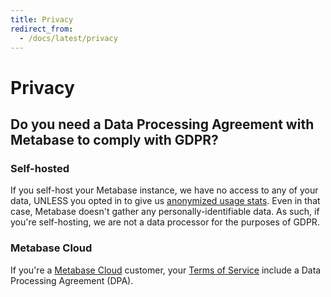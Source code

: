 ```yaml
---
title: Privacy
redirect_from:
  - /docs/latest/privacy
---
```


# Privacy

## Do you need a Data Processing Agreement with Metabase to comply with GDPR?

### Self-hosted

If you self-host your Metabase instance, we have no access to any of your data, UNLESS you opted in to give us [anonymized usage stats][information-collection]. Even in that case, Metabase doesn't gather any personally-identifiable data. As such, if you're self-hosting, we are not a data processor for the purposes of GDPR.

### Metabase Cloud

If you're a [Metabase Cloud](https://www.metabase.com/pricing) customer, your [Terms of Service](https://www.metabase.com/license/hosting) include a Data Processing Agreement (DPA).

[information-collection]: information-collection.md

